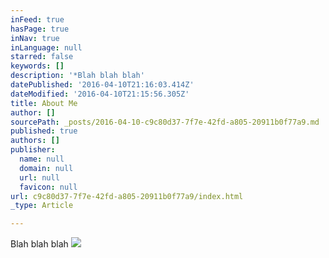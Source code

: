 ```yaml
---
inFeed: true
hasPage: true
inNav: true
inLanguage: null
starred: false
keywords: []
description: '*Blah blah blah'
datePublished: '2016-04-10T21:16:03.414Z'
dateModified: '2016-04-10T21:15:56.305Z'
title: About Me
author: []
sourcePath: _posts/2016-04-10-c9c80d37-7f7e-42fd-a805-20911b0f77a9.md
published: true
authors: []
publisher:
  name: null
  domain: null
  url: null
  favicon: null
url: c9c80d37-7f7e-42fd-a805-20911b0f77a9/index.html
_type: Article

---
```

Blah blah blah
![](https://the-grid-user-content.s3-us-west-2.amazonaws.com/ed18a346-c1cf-4672-99fd-9471b7b6befd.jpg)
